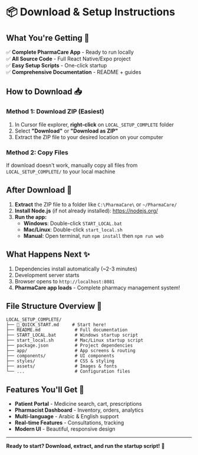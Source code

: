 # 📦 Download & Setup Instructions

## What You're Getting 🎁
✅ **Complete PharmaCare App** - Ready to run locally  
✅ **All Source Code** - Full React Native/Expo project  
✅ **Easy Setup Scripts** - One-click startup  
✅ **Comprehensive Documentation** - README + guides  

## How to Download 📥

### Method 1: Download ZIP (Easiest)
1. In Cursor file explorer, **right-click** on `LOCAL_SETUP_COMPLETE` folder
2. Select **"Download"** or **"Download as ZIP"**
3. Extract the ZIP file to your desired location on your computer

### Method 2: Copy Files
If download doesn't work, manually copy all files from `LOCAL_SETUP_COMPLETE/` to your local machine

## After Download 🚀

1. **Extract** the ZIP file to a folder like `C:\PharmaCare\` or `~/PharmaCare/`
2. **Install Node.js** (if not already installed): https://nodejs.org/
3. **Run the app:**
   - **Windows**: Double-click `START_LOCAL.bat`
   - **Mac/Linux**: Double-click `start_local.sh`
   - **Manual**: Open terminal, run `npm install` then `npm run web`

## What Happens Next ✨
1. Dependencies install automatically (~2-3 minutes)
2. Development server starts
3. Browser opens to `http://localhost:8081`
4. **PharmaCare app loads** - Complete pharmacy management system!

## File Structure Overview 📁
```
LOCAL_SETUP_COMPLETE/
├── 🚀_QUICK_START.md     # Start here!
├── README.md             # Full documentation
├── START_LOCAL.bat       # Windows startup script
├── start_local.sh        # Mac/Linux startup script
├── package.json          # Project dependencies
├── app/                  # App screens & routing
├── components/           # UI components
├── styles/               # CSS & styling
├── assets/               # Images & fonts
└── ...                   # Configuration files
```

## Features You'll Get 🏥
- **Patient Portal** - Medicine search, cart, prescriptions
- **Pharmacist Dashboard** - Inventory, orders, analytics
- **Multi-language** - Arabic & English support
- **Real-time Features** - Consultations, tracking
- **Modern UI** - Beautiful, responsive design

---
**Ready to start? Download, extract, and run the startup script!** 🚀